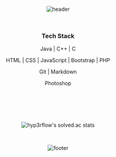 <div align=center>
  
  ![header](https://capsule-render.vercel.app/api?type=wave&color=gradient&height=300&section=header&text=Byeongmin%20Jeon&fontSize=40&fontColor=FFFFFF)

  <br>

  <h3>Tech Stack</h3>


  Java | C++ | C 

  HTML | CSS | JavaScript | Bootstrap | PHP

  <!--- 🛢 &nbsp; MySQL | MongoDB -->

  Git | Markdown

  Photoshop

  <br>
  <br>
  <br>
  <br>

  
  ![hyp3rflow's solved.ac stats](https://github-readme-solvedac.hyp3rflow.vercel.app/api/?handle=qudals7613)

  <br>

  ![footer](https://capsule-render.vercel.app/api?type=wave&color=gradient&height=150&section=footer)
</div>
